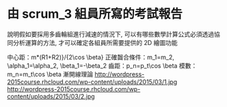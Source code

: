 # 由 scrum_3 組員所寫的考試報告
說明假如要採用多齒輪組進行減速的情況下, 可以有哪些數學計算公式必須透過協同分析運算的方法, 才可以確定各組員所需要提供的 2D 繪圖功能

中心距：m*(R1+R2)}/{2\cos \beta}
正確齧合條件：m_1=m_2, \alpha_1=\alpha_2, \beta_1=-\beta_2
齒距：p_n=p_t\cos \beta
模數：m_n=m_t\cos \beta
漸開線理論
http://wordpress-2015course.rhcloud.com/wp-content/uploads/2015/03/1.jpg
http://wordpress-2015course.rhcloud.com/wp-content/uploads/2015/03/2.jpg

